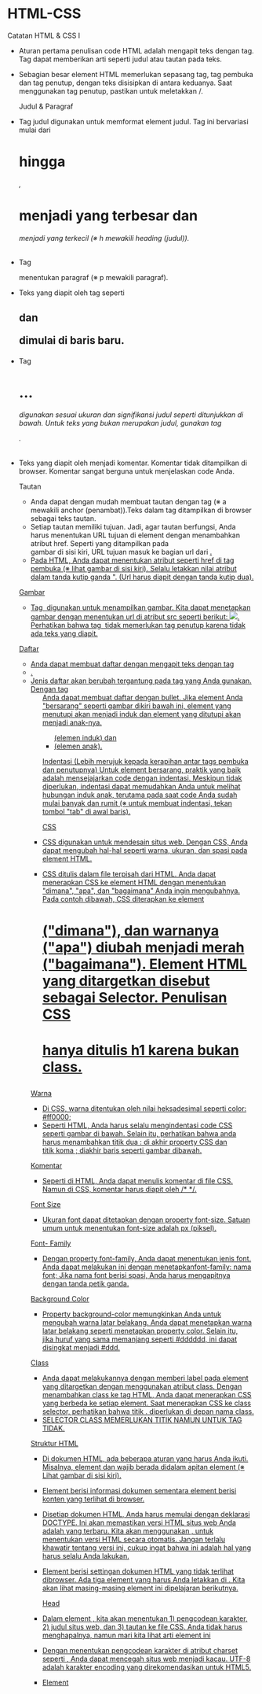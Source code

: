 # HTML-CSS
Catatan
HTML & CSS I
- Aturan pertama penulisan code HTML adalah mengapit teks dengan tag. Tag dapat memberikan arti seperti judul atau tautan pada teks.
- Sebagian besar element HTML memerlukan sepasang tag, tag pembuka dan tag penutup, dengan teks disisipkan di antara keduanya.
  Saat menggunakan tag penutup, pastikan untuk meletakkan /.
  
  Judul & Paragraf
- Tag judul digunakan untuk memformat element judul.
  Tag ini bervariasi mulai dari <h1> hingga <h6>, <h1> menjadi yang terbesar dan <h6> menjadi yang terkecil (※ h mewakili heading (judul)).
- Tag <p> menentukan paragraf (※ p mewakili paragraf).
- Teks yang diapit oleh tag seperti <h2> dan <p> dimulai di baris baru.
- Tag <h1>...<h6> digunakan sesuai ukuran dan signifikansi judul seperti ditunjukkan di bawah. Untuk teks yang bukan merupakan judul, gunakan tag <p>.
- Teks yang diapit oleh <!-- --> menjadi komentar. Komentar tidak ditampilkan di browser. Komentar sangat berguna untuk menjelaskan code Anda.

  Tautan
  - Anda dapat dengan mudah membuat tautan dengan tag <a> (※ a mewakili anchor (penambat)).Teks dalam tag <a> ditampilkan di browser sebagai teks tautan.
  - Setiap tautan memiliki tujuan. Jadi, agar tautan berfungsi, Anda harus menentukan URL tujuan di element <a> dengan menambahkan atribut href. Seperti yang ditampilkan pada   
    gambar di sisi kiri, URL tujuan masuk ke bagian url dari <a href="url">.
  - Pada HTML, Anda dapat menentukan atribut seperti href di tag pembuka (※ lihat gambar di sisi kiri). Selalu letakkan nilai atribut dalam tanda kutip ganda ". (Url harus
    diapit dengan tanda kutip dua).

   Gambar
  - Tag <img> digunakan untuk menampilkan gambar. Kita dapat menetapkan gambar dengan menentukan url di atribut src seperti berikut: <img src="url">. Perhatikan bahwa tag <img>
    tidak memerlukan tag penutup karena tidak ada teks yang diapit.
  
  Daftar
  - Anda dapat membuat daftar dengan mengapit teks dengan tag <li>. 
  - Jenis daftar akan berubah tergantung pada tag yang Anda gunakan. Dengan tag <ul> Anda dapat membuat daftar dengan bullet. Jika element Anda "bersarang" seperti gambar dikiri 
    bawah ini, element yang menutupi akan menjadi induk dan element yang ditutupi akan menjadi anak-nya.<ul> (elemen induk) dan <li> (elemen anak).
  
  Indentasi (Lebih merujuk kepada kerapihan antar tags pembuka dan penutupnya)
  Untuk element bersarang, praktik yang baik adalah mensejajarkan code dengan indentasi. Meskipun tidak diperlukan, indentasi dapat memudahkan Anda untuk melihat hubungan induk
  anak, terutama pada saat code Anda sudah mulai banyak dan rumit (※ untuk membuat indentasi, tekan tombol "tab" di awal baris). 
  
  CSS
 - CSS digunakan untuk mendesain situs web. Dengan CSS, Anda dapat mengubah hal-hal seperti warna, ukuran, dan spasi pada element HTML.
 - CSS ditulis dalam file terpisah dari HTML. Anda dapat menerapkan CSS ke element HTML dengan menentukan "dimana", "apa", dan "bagaimana" Anda ingin mengubahnya. Pada contoh
  dibawah, CSS diterapkan ke element <h1> ("dimana"), dan warnanya ("apa") diubah menjadi merah ("bagaimana"). Element HTML yang ditargetkan disebut sebagai Selector. Penulisan
  CSS <h1> hanya ditulis h1 karena bukan class.
  
  Warna
 - Di CSS, warna ditentukan oleh nilai heksadesimal seperti color: #ff0000;
 - Seperti HTML, Anda harus selalu mengindentasi code CSS seperti gambar di bawah. Selain itu, perhatikan bahwa anda harus menambahkan titik dua : di akhir property CSS dan  
   titik koma ; diakhir baris seperti gambar dibawah.
  
  Komentar
 - Seperti di HTML, Anda dapat menulis komentar di file CSS. Namun di CSS, komentar harus diapit oleh /* */.
  
  Font Size
 - Ukuran font dapat ditetapkan dengan property font-size. Satuan umum untuk menentukan font-size adalah px (piksel).
  
  Font- Family
 - Dengan property font-family, Anda dapat menentukan jenis font. Anda dapat melakukan ini dengan menetapkanfont-family: nama font; Jika nama font berisi spasi, Anda harus
   mengapitnya dengan tanda petik ganda.
  
  Background Color
 - Property background-color memungkinkan Anda untuk mengubah warna latar belakang. Anda dapat menetapkan warna latar belakang seperti menetapkan property color. Selain itu,  
   jika huruf yang sama memanjang seperti #dddddd, ini dapat disingkat menjadi #ddd.

  Class
 - Anda dapat melakukannya dengan memberi label pada element yang ditargetkan dengan menggunakan atribut class. Dengan menambahkan class ke tag HTML, Anda dapat menerapkan CSS
  yang berbeda ke setiap element. Saat menerapkan CSS ke class selector, perhatikan bahwa titik . diperlukan di depan nama class.
  - SELECTOR CLASS MEMERLUKAN TITIK NAMUN UNTUK TAG TIDAK.
  
  Struktur HTML
- Di dokumen HTML, ada beberapa aturan yang harus Anda ikuti. Misalnya, element <head> dan <body> wajib berada didalam apitan element <html> (※ Lihat gambar di sisi kiri).  
- Element <head> berisi informasi dokumen sementara element <body> berisi konten yang terlihat di browser.
- Disetiap dokumen HTML, Anda harus memulai dengan deklarasi DOCTYPE. Ini akan memastikan versi HTML situs web Anda adalah yang terbaru. Kita akan menggunakan <!DOCTYPE html>,
  untuk menentukan versi HTML secara otomatis. Jangan terlalu khawatir tentang versi ini, cukup ingat bahwa ini adalah hal yang harus selalu Anda lakukan.
- Element <head> berisi settingan dokumen HTML yang tidak terlihat dibrowser. Ada tiga element yang harus Anda letakkan di <head>.
  Kita akan lihat masing-masing element ini dipelajaran berikutnya.
  
  Head
 - Dalam element <head>, kita akan menentukan 1) pengcodean karakter, 2) judul situs web, dan 3) tautan ke file CSS. Anda tidak harus menghapalnya, namun mari kita lihat arti
  element ini
 - Dengan menentukan pengcodean karakter di atribut charset seperti <meta charset="utf-8">, Anda dapat mencegah situs web menjadi kacau. UTF-8 adalah karakter encoding yang 
  direkomendasikan untuk HTML5.
 - Element <title> menentukan judul dokumen. Seperti yang ditampilkan pada gambar disisi kanan, judul yang ditentukan di element <title> hanya akan muncul di tab browser
 - Anda harus membuat tautan antara HTML dan file CSS dengan menentukan <link rel="stylesheet"> di dokumen HTML Anda. Anda dapat menentukan nama file CSS menggunakan atribut
   href
  
  Layout
  - Layout (tata letak) adalah salah satu bagian paling penting dalam membuat situs web. Layout situs web yang akan Anda buat umumnya terdiri dari tiga bagian seperti yang 
    ditampilkan pada gambar dibawah. (Header, Main, Footer).
  - Kita akan membuat tata letak dengan element <div> (※ "div" mewakili "divisi"). Tag <div> digunakan untuk mengelompokkan element. Seperti contoh dibawah, layout dibagi 
    menjadi tiga element <div> dengan nama class header, main, dan footer.
  - Mulai dari sini, Anda akan menulis banyak tag. Untuk mencegah kesalahan ketik, mari kita gunakan fungsi autocomplete di editor.
  
  Header
  - Class list dan Logo
  - Dengan menerapkan property list-style di element <li>, Anda dapat menghilangkan bullet. Karena kita tidak menginginkan bullet didaftar kita, mari kita tetapkan list-style ke
    none.
  
  Layout Header
  - Dengan menggunakan property float, Anda dapat menyejajarkan element secara horizontal. Seperti yang ditampilkan pada contoh, menentukan float: left; akan mengatur element 
    secara bersisian dari kiri ke kanan.
  - Mari kita mulai mengatur item daftar diheader secara bersisian. Dengan menerapkan float: left; ke setiap element <li> , Anda dapat menyejajarkannya secara horizontal dari 
    kiri ke kanan.
  - Kemudian, mari kita letakkan logo header dan keseluruhan daftar secara bersisian. Dengan menerapkan float: left; ke header-logo seperti yang ditampilkan dibawah, Anda dapat 
    menyejajarkan logo dan keseluruhan daftar secara horizontal .
  
  Padding
  - Jika Anda ingin menambahkan ruang ke element, Anda dapat menggunakan property padding. Dengan menerapkan padding: 〇〇px;, ruang yang ditentukan akan ditambahkan ke semua 
   sisi element.
  - Anda mungkin ingin menambahkan ruang hanya ke satu sisi element. Dalam kasus ini, Anda dapat menggunakan property seperti padding-top, padding-right, padding-bottom dan 
  padding-left. Misalnya, untuk menambahkan ruang dibagian atas, tetapkan padding-top: 〇〇px;.
  - Saat empat nilai ditentukan, padding diterapkan searah jarum jam dari bagian atas. Saat dua nilai ditentukan, padding diterapkan dalam urutan "atas/bawah" dan "kanan/kiri".
  
  Footer
  - Saat membuat header, kita menerapkan float dan padding ke setiap element <li>. Karena itu, property CSS juga diterapkan ke element <li> di footer. Menurut Anda, bagaimana 
    kita dapat menerapkan property CSS ini hanya ke tag <li> di header?
  - Dengan menambahkan li setelah header-list (dengan spasi di antara keduanya), Anda dapat menerapkan CSS hanya ke element <li> di header-list. Ini memungkinkan Anda untuk
  menerapkan CSS yang berbeda ke element <li> di header dan element <li> di footer.
  
  Float
  - Dengan menggabungkan float: left; dan float: right;, Anda dapat meletakkan logo dan daftar menu footer di baris dari kiri kekanan. Mari kita terapkan float: left; ke 
    selector footer-logo sehingga posisinya akan ke tepi kiri, dan menerapkan float: right; ke selector footer-list untuk memindahkannya ke tepi kanan.
  
  Konten
  Layout Bagian Utama
  -  layout bagian utama! Seperti yang ditampilkan dibawah, layout utama terdiri dari tiga element, yaitu copy-container, contents, dan contact-form. Ini mungkin akan sedikit 
   lebih rumit daripada layout lain yang telah kita buat. Tapi jangan khawatir! Kami akan menjelaskan setiap langkahnya.
  - Anda dapat menerapkan CSS ke sebagian teks dengan mengapitnya di tag <span>. Gambar dibawah mengilustrasikan hal ini dengan menerapkan color: red; ke selector span. Tidak 
   ada baris baru yang dimasukkan sebelum atau setelah element <span>.
  - Di HTML, beberapa element akan dimulai dibaris baru dan beberapa tidak. Element block seperti div akan di mulai dibaris baru, dan diperluas ke keseluruhan lebar element 
  induknya. Sedangkan Element inline seperti span hanya mengambil lebar secukupnya saja.
  
  Contents-item
  - Bagian berikutnya adalah konten. Pertama, mari kita buat bagian layout konten. Kita memerlukan judul dan 4 contents-item.
  
  Border
  - Anda dapat menambahkan batas dengan property border. Seperti yang ditampilkan pada gambar, Anda dapat menentukan lebar, style, dan warna. Gunakan property border untuk 
  menerapkan batas ke semua sisi. Untuk menambahkan batas kesisi tertentu, gunakan salah satu property berikut: border-bottom, border-top, border-left, atau border-right.
  
  Padding & Margin
  - Sebelumnya kita menggunakan property padding untuk memberikan ruang disekitar element. Namun, padding hanya menambahkan ruang di dalam batas. Untuk menambahkan ruang di luar 
   batas, anda dapat menggunakan property margin. Anda dapat menentukan nilai margin seperti menentukan nilai padding.
  - Property margin, border dan padding yang telah kita bahas sejauh ini didasarkan pada konsep model kotak. Setiap element HTML memiliki batas (secara default, sebagian 
  besarnya tidak terlihat). Ruang diluar batas kotak adalah margin, sedangkan ruang diantara batas dan teks adalah padding.
  
  Tag <input> & tag <textarea>
  - Selanjutnya, mari kita lihat cara membuat bidang input. Tag <input> digunakan untuk menerima satu baris teks, sementara tag <textarea> digunakan untuk menerima beberapa 
  baris teks. Perhatikan bahwa tag <input> tidak membutuhkan tag penutup.
  - Kita juga dapat membuat tombol submit (kirim) dengan menambahkan atribut type ke element <input>. Saat Anda menetapkan atribut type ke submit, element <input> menjadi tombol 
  submit (kirim) seperti gambar di bawah. Secara default, teks yang ditampilkan ditombol adalah "Submit".
  - Jika diinginkan, Anda dapat mengubah teks yang ditampilkan di tombol submit (kirim) dengan menentukan atribut value. Dengan atribut ini, kita dapat mengubah nama tombol 
  submit menjadi apapun, seperti Kirim.
  
  Menerapkan CSS ke beberapa Selector
  - Anda dapat mengelompokkan CSS yang sama dengan memisahkan beberapa selector dengan koma , seperti yang ditunjukkan pada gambar tengah. Dengan melakukan hal tersebut, Anda 
  dapat menerapkan CSS yang sama ke berbagai selector. Untuk situs web kita, mari terapkan CSS yang sama ke element <input> dan <textarea> menggunakan metode ini.
  
  SABTU DISKUSI 
  https://www.vulnhub.com/entry/damn-vulnerable-web-application-dvwa-107,43/
  
  nama format image paling ringan. webp
